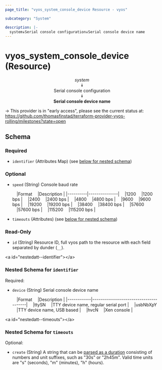 ```yaml
---
page_title: "vyos_system_console_device Resource - vyos"

subcategory: "System"

description: |- 
  system⯯Serial console configuration⯯Serial console device name
---
```


# vyos_system_console_device (Resource)
<center>

*system*  
⯯  
Serial console configuration  
⯯  
**Serial console device name**


</center>

-> This provider is in "early access", please see the current status at: https://github.com/thomasfinstad/terraform-provider-vyos-rolling/milestones?state=open

## Schema

### Required

- `identifier` (Attributes Map) (see [below for nested schema](#nestedatt--identifier))

### Optional

- `speed` (String) Console baud rate

    &emsp;|Format  &emsp;|Description  |
    |----------|---------------|
    &emsp;|1200    &emsp;|1200 bps     |
    &emsp;|2400    &emsp;|2400 bps     |
    &emsp;|4800    &emsp;|4800 bps     |
    &emsp;|9600    &emsp;|9600 bps     |
    &emsp;|19200   &emsp;|19200 bps    |
    &emsp;|38400   &emsp;|38400 bps    |
    &emsp;|57600   &emsp;|57600 bps    |
    &emsp;|115200  &emsp;|115200 bps   |
- `timeouts` (Attributes) (see [below for nested schema](#nestedatt--timeouts))

### Read-Only

- `id` (String) Resource ID, full vyos path to the resource with each field separated by dunder (`__`).

&lt;a id=&#34;nestedatt--identifier&#34;&gt;&lt;/a&gt;
### Nested Schema for `identifier`

Required:

- `device` (String) Serial console device name

    &emsp;|Format    &emsp;|Description                           |
    |------------|----------------------------------------|
    &emsp;|ttySN     &emsp;|TTY device name, regular serial port  |
    &emsp;|usbNbXpY  &emsp;|TTY device name, USB based            |
    &emsp;|hvcN      &emsp;|Xen console                           |


&lt;a id=&#34;nestedatt--timeouts&#34;&gt;&lt;/a&gt;
### Nested Schema for `timeouts`

Optional:

- `create` (String) A string that can be [parsed as a duration](https://pkg.go.dev/time#ParseDuration) consisting of numbers and unit suffixes, such as &#34;30s&#34; or &#34;2h45m&#34;. Valid time units are &#34;s&#34; (seconds), &#34;m&#34; (minutes), &#34;h&#34; (hours).  
